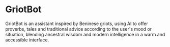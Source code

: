 # GriotBot
GriotBot is an assistant inspired by Beninese griots, using AI to offer proverbs, tales and traditional advice according to the user's mood or situation, blending ancestral wisdom and modern intelligence in a warm and accessible interface.
